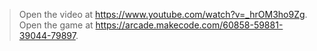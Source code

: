 > Open the video at https://www.youtube.com/watch?v=_hrOM3ho9Zg.  
> Open the game at https://arcade.makecode.com/60858-59881-39044-79897.
